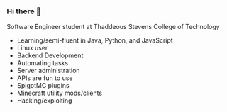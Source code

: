 ### Hi there 👋

Software Engineer student at Thaddeous Stevens College of Technology

* Learning/semi-fluent in Java, Python, and JavaScript
* Linux user
* Backend Development
* Automating tasks
* Server administration
* APIs are fun to use
* SpigotMC plugins
* Minecraft utility mods/clients
* Hacking/exploiting
